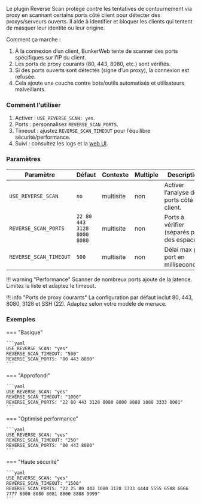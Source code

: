 Le plugin Reverse Scan protège contre les tentatives de contournement via proxy en scannant certains ports côté client pour détecter des proxys/serveurs ouverts. Il aide à identifier et bloquer les clients qui tentent de masquer leur identité ou leur origine.

Comment ça marche :

1. À la connexion d’un client, BunkerWeb tente de scanner des ports spécifiques sur l’IP du client.
2. Les ports de proxy courants (80, 443, 8080, etc.) sont vérifiés.
3. Si des ports ouverts sont détectés (signe d’un proxy), la connexion est refusée.
4. Cela ajoute une couche contre bots/outils automatisés et utilisateurs malveillants.

### Comment l’utiliser

1. Activer : `USE_REVERSE_SCAN: yes`.
2. Ports : personnalisez `REVERSE_SCAN_PORTS`.
3. Timeout : ajustez `REVERSE_SCAN_TIMEOUT` pour l’équilibre sécurité/performance.
4. Suivi : consultez les logs et la [web UI](web-ui.md).

### Paramètres

| Paramètre              | Défaut                     | Contexte  | Multiple | Description                                 |
| ---------------------- | -------------------------- | --------- | -------- | ------------------------------------------- |
| `USE_REVERSE_SCAN`     | `no`                       | multisite | non      | Activer l’analyse des ports côté client.    |
| `REVERSE_SCAN_PORTS`   | `22 80 443 3128 8000 8080` | multisite | non      | Ports à vérifier (séparés par des espaces). |
| `REVERSE_SCAN_TIMEOUT` | `500`                      | multisite | non      | Délai max par port en millisecondes.        |

!!! warning "Performance"
Scanner de nombreux ports ajoute de la latence. Limitez la liste et adaptez le timeout.

!!! info "Ports de proxy courants"
La configuration par défaut inclut 80, 443, 8080, 3128 et SSH (22). Adaptez selon votre modèle de menace.

### Exemples

=== "Basique"

    ```yaml
    USE_REVERSE_SCAN: "yes"
    REVERSE_SCAN_TIMEOUT: "500"
    REVERSE_SCAN_PORTS: "80 443 8080"
    ```

=== "Approfondi"

    ```yaml
    USE_REVERSE_SCAN: "yes"
    REVERSE_SCAN_TIMEOUT: "1000"
    REVERSE_SCAN_PORTS: "22 80 443 3128 8080 8000 8888 1080 3333 8081"
    ```

=== "Optimisé performance"

    ```yaml
    USE_REVERSE_SCAN: "yes"
    REVERSE_SCAN_TIMEOUT: "250"
    REVERSE_SCAN_PORTS: "80 443 8080"
    ```

=== "Haute sécurité"

    ```yaml
    USE_REVERSE_SCAN: "yes"
    REVERSE_SCAN_TIMEOUT: "1500"
    REVERSE_SCAN_PORTS: "22 25 80 443 1080 3128 3333 4444 5555 6588 6666 7777 8000 8080 8081 8800 8888 9999"
    ```
